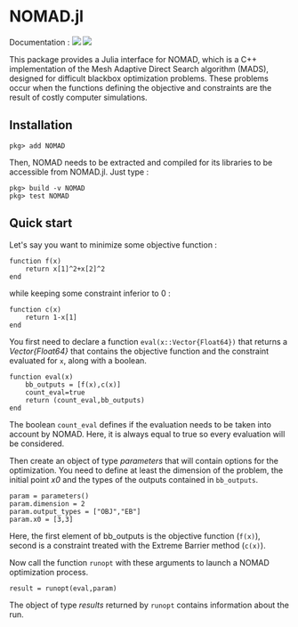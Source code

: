 # NOMAD.jl

Documentation :
[![](https://img.shields.io/badge/docs-stable-blue.svg)](https://ppascal97.github.io/NOMAD.jl/stable)
[![](https://img.shields.io/badge/docs-dev-blue.svg)](https://ppascal97.github.io/NOMAD.jl/dev)

This package provides a Julia interface for NOMAD, which is a C++ implementation of the Mesh Adaptive Direct Search algorithm (MADS), designed for difficult blackbox optimization problems. These problems occur when the functions defining the objective and constraints are the result of costly computer simulations.

## Installation

    pkg> add NOMAD

Then, NOMAD needs to be extracted and compiled for its libraries to be accessible from NOMAD.jl. Just type :

    pkg> build -v NOMAD
    pkg> test NOMAD


## Quick start

Let's say you want to minimize some objective function :

    function f(x)
        return x[1]^2+x[2]^2
    end

while keeping some constraint inferior to 0 :

    function c(x)
        return 1-x[1]
    end

You first need to declare a function `eval(x::Vector{Float64})` that returns a *Vector{Float64}* that contains the objective function and the constraint evaluated for `x`, along with a boolean.

    function eval(x)
        bb_outputs = [f(x),c(x)]
        count_eval=true
        return (count_eval,bb_outputs)
    end

The boolean `count_eval` defines if the evaluation needs to be taken into account by NOMAD. Here, it is always equal to true so every evaluation will be considered.

Then create an object of type *parameters* that will contain options for the optimization. You need to define at least the dimension of the problem, the initial point *x0* and the types of the outputs contained in `bb_outputs`.

    param = parameters()
    param.dimension = 2
    param.output_types = ["OBJ","EB"]
    param.x0 = [3,3]

Here, the first element of bb_outputs is the objective function (`f(x)`), second is a constraint treated with the Extreme Barrier method (`c(x)`).

Now call the function `runopt` with these arguments to launch a NOMAD optimization process.

    result = runopt(eval,param)

The object of type *results* returned by `runopt` contains information about the run.
